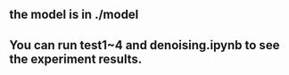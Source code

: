 ## the model is in ./model
## You can run test1~4 and denoising.ipynb to see the experiment results. 
